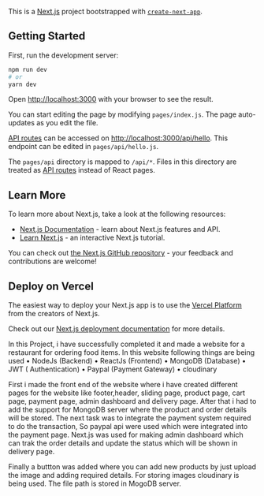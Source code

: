 This is a [Next.js](https://nextjs.org/) project bootstrapped with [`create-next-app`](https://github.com/vercel/next.js/tree/canary/packages/create-next-app).

## Getting Started

First, run the development server:

```bash
npm run dev
# or
yarn dev
```

Open [http://localhost:3000](http://localhost:3000) with your browser to see the result.

You can start editing the page by modifying `pages/index.js`. The page auto-updates as you edit the file.

[API routes](https://nextjs.org/docs/api-routes/introduction) can be accessed on [http://localhost:3000/api/hello](http://localhost:3000/api/hello). This endpoint can be edited in `pages/api/hello.js`.

The `pages/api` directory is mapped to `/api/*`. Files in this directory are treated as [API routes](https://nextjs.org/docs/api-routes/introduction) instead of React pages.

## Learn More

To learn more about Next.js, take a look at the following resources:

- [Next.js Documentation](https://nextjs.org/docs) - learn about Next.js features and API.
- [Learn Next.js](https://nextjs.org/learn) - an interactive Next.js tutorial.

You can check out [the Next.js GitHub repository](https://github.com/vercel/next.js/) - your feedback and contributions are welcome!

## Deploy on Vercel

The easiest way to deploy your Next.js app is to use the [Vercel Platform](https://vercel.com/new?utm_medium=default-template&filter=next.js&utm_source=create-next-app&utm_campaign=create-next-app-readme) from the creators of Next.js.

Check out our [Next.js deployment documentation](https://nextjs.org/docs/deployment) for more details.

In this Project, i have successfully completed it and made a website for a restaurant
for ordering food items.
In this website following things are being used
• NodeJs (Backend)
• ReactJs (Frontend)
• MongoDB (Database)
• JWT ( Authentication)
• Paypal (Payment Gateway)
• cloudinary

First i made the front end of the website where i have created different pages for the website like
footer,header, sliding page, product page, cart page, payment page, admin dashboard and delivery page.
After that i had to add the support for MongoDB server where the product and
order details will be stored.
The next task was to integrate the payment system required to do the transaction, So paypal api were used which were integrated into the payment page.
Next.js was used for making admin dashboard which can trak the order details
and update the status which will be shown in delivery page.

Finally a buttton was added where you can add new products by just upload
the image and adding required details. For storing images cloudinary is being used.
The file path is stored in MogoDB server.
